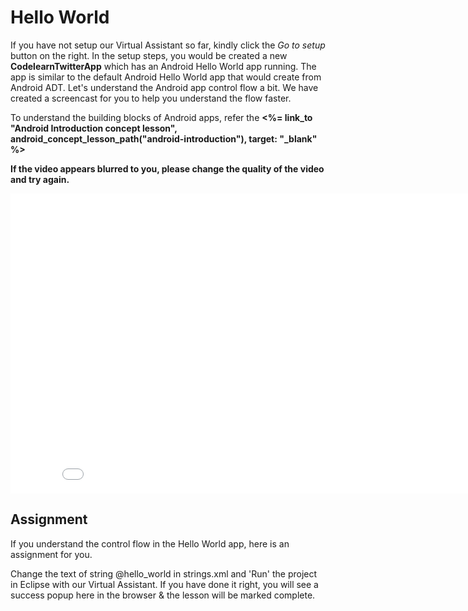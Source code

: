 # Hello World

If you have not setup our Virtual Assistant so far, kindly click the *Go to setup* button on the right. In the setup steps, you would be created a new **CodelearnTwitterApp** which has an Android Hello World app running. The app is similar to the default Android Hello World app that would create from Android ADT. Let's understand the Android app control flow a bit. We have created a screencast for you to help you understand the flow faster.


<div class="alert alert-info">To understand the building blocks of Android apps, refer the <b><%= link_to "Android Introduction concept lesson", android_concept_lesson_path("android-introduction"), target: "_blank" %></b></div>

<strong>If the video appears blurred to you, please change the quality of the video and try again.</strong>


<iframe width="853" height="480" src="//www.youtube.com/embed/Vl4VQRmo6g4?&vq=hd720&cc_load_policy=1" frameborder="0" allowfullscreen></iframe>

## Assignment

If you understand the control flow in the Hello World app, here is an assignment for you. 

Change the text of string @hello_world in strings.xml and 'Run' the project in Eclipse with our Virtual Assistant. If you have done it right, you will see a success popup here in the browser & the lesson will be marked complete.
